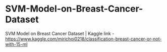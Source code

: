 # SVM-Model-on-Breast-Cancer-Dataset
SVM Model on Breast Cancer Dataset | Kaggle link - https://www.kaggle.com/mirichoi0218/classification-breast-cancer-or-not-with-15-ml
